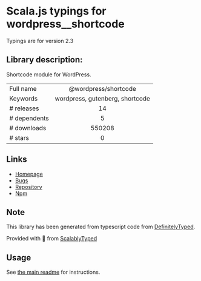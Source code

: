 
# Scala.js typings for wordpress__shortcode

Typings are for version 2.3

## Library description:
Shortcode module for WordPress.

|                    |                 |
| ------------------ | :-------------: |
| Full name          | @wordpress/shortcode |
| Keywords           | wordpress, gutenberg, shortcode |
| # releases         | 14 |
| # dependents       | 5 |
| # downloads        | 550208 |
| # stars            | 0 |

## Links
- [Homepage](https://github.com/WordPress/gutenberg/tree/master/packages/shortcode/README.md)
- [Bugs](https://github.com/WordPress/gutenberg/issues)
- [Repository](https://github.com/WordPress/gutenberg)
- [Npm](https://www.npmjs.com/package/%40wordpress%2Fshortcode)
    


## Note
This library has been generated from typescript code from [DefinitelyTyped](https://definitelytyped.org).

Provided with :purple_heart: from [ScalablyTyped](https://github.com/oyvindberg/ScalablyTyped)

## Usage
See [the main readme](../../readme.md) for instructions.


